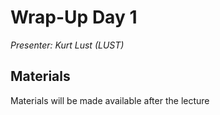 # Wrap-Up Day 1

*Presenter: Kurt Lust (LUST)*


## Materials

Materials will be made available after the lecture

<!--
<video src="https://462000265.lumidata.eu/2p3day-20250303/recordings/I102-WrapUpDay1.mp4" controls="controls"></video>
-->
<!--
-   A video recording will follow.

-   [Slides](https://462000265.lumidata.eu/2p3day-20250303/files/LUMI-2p3day-20250303-I102-WrapUpDay1.pdf)
-->
